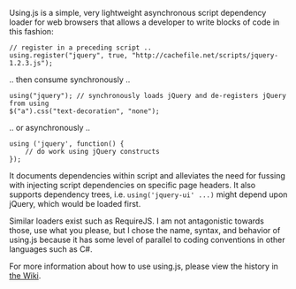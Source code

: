 Using.js is a simple, very lightweight asynchronous script dependency loader for web browsers that allows a developer to write blocks of code in this fashion:

    // register in a preceding script ..
    using.register("jquery", true, "http://cachefile.net/scripts/jquery-1.2.3.js"); 
    
.. then consume synchronously .. 

    using("jquery"); // synchronously loads jQuery and de-registers jQuery from using 
    $("a").css("text-decoration", "none");

.. or asynchronously ..

    using ('jquery', function() {
        // do work using jQuery constructs
    });


It documents dependencies within script and alleviates the need for fussing with injecting script dependencies on specific page headers. It also supports dependency trees, i.e. `using('jquery-ui' ...)` might depend upon jQuery, which would be loaded first.

Similar loaders exist such as RequireJS. I am not antagonistic towards those, use what you please, but I chose the name, syntax, and behavior of using.js because it has some level of parallel to coding conventions in other languages such as C#.

For more information about how to use using.js, please view the history in [the Wiki](wiki).